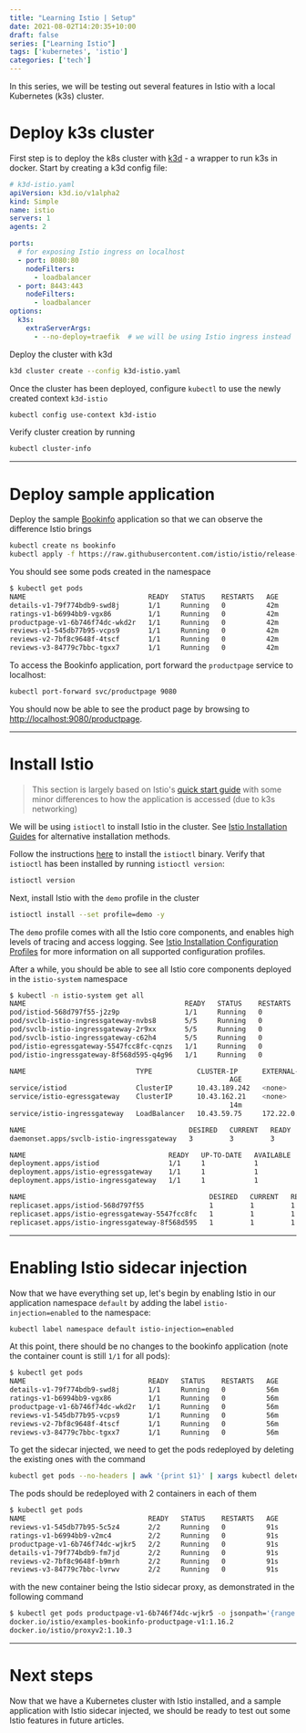 ```yaml
---
title: "Learning Istio | Setup"
date: 2021-08-02T14:20:35+10:00
draft: false
series: ["Learning Istio"]
tags: ['kubernetes', 'istio']
categories: ['tech']
---
```


In this series, we will be testing out several features in Istio with a local Kubernetes (k3s) cluster.

# Deploy k3s cluster

First step is to deploy the k8s cluster with [k3d](https://k3d.io/) - a wrapper to run k3s in docker. Start by creating a k3d config file:

```yaml
# k3d-istio.yaml
apiVersion: k3d.io/v1alpha2
kind: Simple
name: istio
servers: 1
agents: 2

ports:
  # for exposing Istio ingress on localhost
  - port: 8080:80
    nodeFilters:
      - loadbalancer
  - port: 8443:443
    nodeFilters:
      - loadbalancer
options:
  k3s:
    extraServerArgs:
      - --no-deploy=traefik  # we will be using Istio ingress instead
```

Deploy the cluster with k3d

```sh
k3d cluster create --config k3d-istio.yaml
```

Once the cluster has been deployed, configure `kubectl` to use the newly created context `k3d-istio`

```sh
kubectl config use-context k3d-istio
```

Verify cluster creation by running

```sh
kubectl cluster-info
```
---

# Deploy sample application

Deploy the sample [Bookinfo](https://istio.io/latest/docs/examples/bookinfo/#deploying-the-application) application so that we can observe the difference Istio brings


```sh
kubectl create ns bookinfo
kubectl apply -f https://raw.githubusercontent.com/istio/istio/release-1.10/samples/bookinfo/platform/kube/bookinfo.yaml
```

You should see some pods created in the namespace

```sh
$ kubectl get pods
NAME                              READY   STATUS    RESTARTS   AGE
details-v1-79f774bdb9-swd8j       1/1     Running   0          42m
ratings-v1-b6994bb9-vgx86         1/1     Running   0          42m
productpage-v1-6b746f74dc-wkd2r   1/1     Running   0          42m
reviews-v1-545db77b95-vcps9       1/1     Running   0          42m
reviews-v2-7bf8c9648f-4tscf       1/1     Running   0          42m
reviews-v3-84779c7bbc-tgxx7       1/1     Running   0          42m
```

To access the Bookinfo application, port forward the `productpage` service to localhost:

```sh
kubectl port-forward svc/productpage 9080
```

You should now be able to see the product page by browsing to [http://localhost:9080/productpage](http://localhost:9080/productpage).

---

# Install Istio

> This section is largely based on Istio's [quick start guide](https://istio.io/latest/docs/setup/getting-started/) with some minor differences to how the application is accessed (due to k3s networking)

We will be using `istioctl` to install Istio in the cluster. See [Istio Installation Guides](https://istio.io/latest/docs/setup/install/) for alternative installation methods.

Follow the instructions [here](https://istio.io/latest/docs/setup/getting-started/#download) to install the `istioctl` binary. Verify that `istioctl` has been installed by running `istioctl version`:

```sh
istioctl version
```

Next, install Istio with the `demo` profile in the cluster

```sh
istioctl install --set profile=demo -y
```

The `demo` profile comes with all the Istio core components, and enables high levels of tracing and access logging. See [Istio Installation Configuration Profiles](https://istio.io/latest/docs/setup/additional-setup/config-profiles/) for more information on all supported configuration profiles.

After a while, you should be able to see all Istio core components deployed in the `istio-system` namespace

```sh
$ kubectl -n istio-system get all
NAME                                       READY   STATUS    RESTARTS   AGE
pod/istiod-568d797f55-j2z9p                1/1     Running   0          15m
pod/svclb-istio-ingressgateway-nvbs8       5/5     Running   0          14m
pod/svclb-istio-ingressgateway-2r9xx       5/5     Running   0          14m
pod/svclb-istio-ingressgateway-c62h4       5/5     Running   0          14m
pod/istio-egressgateway-5547fcc8fc-cqnzs   1/1     Running   0          14m
pod/istio-ingressgateway-8f568d595-q4g96   1/1     Running   0          14m

NAME                           TYPE           CLUSTER-IP      EXTERNAL-IP                        PORT(S)
                                                      AGE
service/istiod                 ClusterIP      10.43.189.242   <none>                             15010/TCP,15012/TCP,443/TCP,15014/TCP                                        15m
service/istio-egressgateway    ClusterIP      10.43.162.21    <none>                             80/TCP,443/TCP
                                                      14m
service/istio-ingressgateway   LoadBalancer   10.43.59.75     172.22.0.2,172.22.0.3,172.22.0.4   15021:31379/TCP,80:30381/TCP,443:32247/TCP,31400:31774/TCP,15443:32131/TCP   14m

NAME                                        DESIRED   CURRENT   READY   UP-TO-DATE   AVAILABLE   NODE SELECTOR   AGE
daemonset.apps/svclb-istio-ingressgateway   3         3         3       3            3           <none>          14m

NAME                                   READY   UP-TO-DATE   AVAILABLE   AGE
deployment.apps/istiod                 1/1     1            1           15m
deployment.apps/istio-egressgateway    1/1     1            1           14m
deployment.apps/istio-ingressgateway   1/1     1            1           14m

NAME                                             DESIRED   CURRENT   READY   AGE
replicaset.apps/istiod-568d797f55                1         1         1       15m
replicaset.apps/istio-egressgateway-5547fcc8fc   1         1         1       14m
replicaset.apps/istio-ingressgateway-8f568d595   1         1         1       14m
```

---

# Enabling Istio sidecar injection

Now that we have everything set up, let's begin by enabling Istio in our application namespace `default` by adding the label `istio-injection=enabled` to the namespace:

```sh
kubectl label namespace default istio-injection=enabled
```

At this point, there should be no changes to the bookinfo application (note the container count is still `1/1` for all pods):

```sh
$ kubectl get pods
NAME                              READY   STATUS    RESTARTS   AGE
details-v1-79f774bdb9-swd8j       1/1     Running   0          56m
ratings-v1-b6994bb9-vgx86         1/1     Running   0          56m
productpage-v1-6b746f74dc-wkd2r   1/1     Running   0          56m
reviews-v1-545db77b95-vcps9       1/1     Running   0          56m
reviews-v2-7bf8c9648f-4tscf       1/1     Running   0          56m
reviews-v3-84779c7bbc-tgxx7       1/1     Running   0          56m
```

To get the sidecar injected, we need to get the pods redeployed by deleting the existing ones with the command

```sh
kubectl get pods --no-headers | awk '{print $1}' | xargs kubectl delete pod
```

The pods should be redeployed with 2 containers in each of them

```sh
$ kubectl get pods
NAME                              READY   STATUS    RESTARTS   AGE
reviews-v1-545db77b95-5c5z4       2/2     Running   0          91s
ratings-v1-b6994bb9-v2mc4         2/2     Running   0          91s
productpage-v1-6b746f74dc-wjkr5   2/2     Running   0          91s
details-v1-79f774bdb9-fm7jd       2/2     Running   0          91s
reviews-v2-7bf8c9648f-b9mrh       2/2     Running   0          91s
reviews-v3-84779c7bbc-lvrwv       2/2     Running   0          91s
```

with the new container being the Istio sidecar proxy, as demonstrated in the following command

```sh
$ kubectl get pods productpage-v1-6b746f74dc-wjkr5 -o jsonpath='{range .spec.containers[*]}{.image}{"\n"}{end}'
docker.io/istio/examples-bookinfo-productpage-v1:1.16.2
docker.io/istio/proxyv2:1.10.3
```

---

# Next steps

Now that we have a Kubernetes cluster with Istio installed, and a sample application with Istio sidecar injected, we should be ready to test out some Istio features in future articles.
